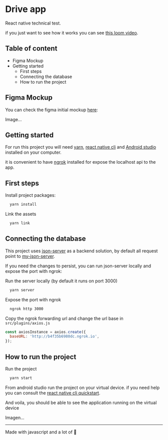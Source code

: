 # Drive app

React native technical test.

if you just want to see how it works you can see [this loom video](https://www.loom.com/share/8ea8d5ce311a42ce8987fb04cde3a7d0).

## Table of content

- Figma Mockup
- Getting started
  - First steps
  - Connecting the database
  - How to run the project

## Figma Mockup

You can check the figma initial mockup [here](https://www.figma.com/file/GJJah95zIfoZq6IIvcdDUX/drive?node-id=0%3A1):

Image...

## Getting started

For run this project you will need [yarn](https://yarnpkg.com), [react native cli](https://reactnative.dev/docs/0.9/getting-started) and [Android studio](https://developer.android.com/studio) installed on your computer.

it is convenient to have [ngrok](https://ngrok.com) installed for expose the localhost api to the app.

## First steps

Install project packages:

```bash
  yarn install
```

Link the assets

```bash
  yarn link
```

## Connecting the database

This project uses [json-server](https://github.com/typicode/json-server) as a backend solution, by default all request point to [my-json-server](https://my-json-server.typicode.com/CriticalGeek/drive/).

If you need the changes to persist, you can run json-server locally and expose the port with ngrok:

Run the server locally (by default it runs on port 3000)

```bash
  yarn server
```

Expose the port with ngrok

```bash
  ngrok http 3000
```

Copy the ngrok forwarding url and change the url base in `src/plugins/axios.js`

```javascript
const axiosInstance = axios.create({
  baseURL: 'http://b4f35b6980dc.ngrok.io',
});
```

## How to run the project

Run the project

```bash
  yarn start
```

From android studio run the project on your virtual device. if you need help you can consult the [react native cli quickstart](https://reactnative.dev/docs/0.5/getting-started).

And voila, you should be able to see the application running on the virtual device

Imagen...

---

Made with javascript and a lot of 🌮
